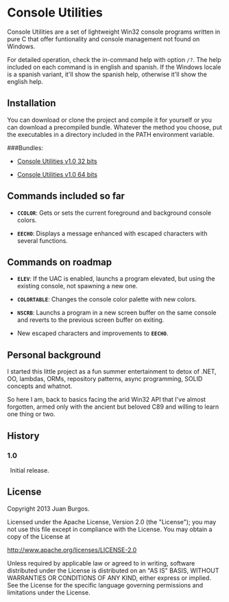 Console Utilities
=================

Console Utilities are a set of lightweight Win32 console programs written in pure C that offer funtionality and console management not found on Windows.

For detailed operation, check the in-command help with option `/?`.
The help included on each command is in english and spanish. If the Windows locale is a spanish variant, it'll show the spanish help, otherwise it'll show the english help.


Installation
------------
You can download or clone the project and compile it for yourself or you can download a precompiled bundle. Whatever the method you choose,
put the executables in a directory included in the PATH environment variable.

###Bundles:
* [Console Utilities v1.0 32 bits](https://rapidshare.com/files/3116468238/Console-Utilities_x86_1.00.zip)

* [Console Utilities v1.0 64 bits](https://rapidshare.com/files/145339343/Console-Utilities_x64_1.00.zip)


Commands included so far
------------------------

- **`CCOLOR`**: Gets or sets the current foreground and background console colors.

- **`EECHO`**: Displays a message enhanced with escaped characters with several functions.


Commands on roadmap
-------------------
- **`ELEV`**: If the UAC is enabled, launchs a program elevated, but using the existing console, not spawning a new one.

- **`COLORTABLE`**: Changes the console color palette with new colors.

- **`NSCRB`**: Launchs a program in a new screen buffer on the same console and reverts to the previous screen buffer on exiting.

- New escaped characters and improvements to **`EECHO`**.


Personal background
-------------------
I started this little project as a fun summer entertainment to detox of .NET, OO, lambdas, ORMs, repository patterns, async programming, SOLID concepts and whatnot.

So here I am, back to basics facing the arid Win32 API that I've almost forgotten, armed only with the ancient but beloved C89 and willing to learn one thing or two.


History
-------
### 1.0
&ensp;Initial release.


License
-------
Copyright 2013 Juan Burgos.

Licensed under the Apache License, Version 2.0 (the "License");
you may not use this file except in compliance with the License.
You may obtain a copy of the License at

http://www.apache.org/licenses/LICENSE-2.0

Unless required by applicable law or agreed to in writing, software
distributed under the License is distributed on an "AS IS" BASIS,
WITHOUT WARRANTIES OR CONDITIONS OF ANY KIND, either express or implied.
See the License for the specific language governing permissions and
limitations under the License.
